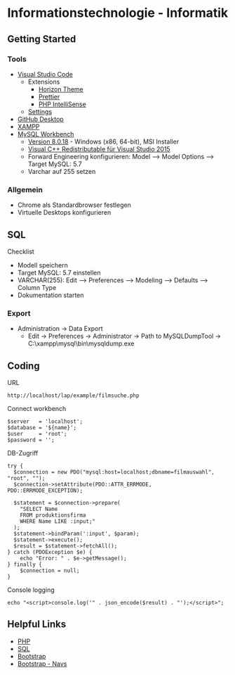 # Informationstechnologie - Informatik

## Getting Started

### Tools

- [Visual Studio Code](https://code.visualstudio.com/)
  - Extensions
    - [Horizon Theme](https://marketplace.visualstudio.com/items?itemName=jolaleye.horizon-theme-vscode)
    - [Prettier](https://marketplace.visualstudio.com/items?itemName=esbenp.prettier-vscode)
    - [PHP IntelliSense](https://marketplace.visualstudio.com/items?itemName=felixfbecker.php-intellisense)
  - [Settings](https://github.com/Bluuax/lap/blob/master/configurations/vs-code-settings.json)
- [GitHub Desktop](https://desktop.github.com/)
- [XAMPP](https://www.apachefriends.org/de/index.html)
- [MySQL Workbench](https://www.mysql.com/products/workbench)
  - [Version 8.0.18](https://downloads.mysql.com/archives/workbench/) - Windows (x86, 64-bit), MSI Installer
  - [Visual C++ Redistributable für Visual Studio 2015](https://www.microsoft.com/de-at/download/details.aspx?id=48145)
  - Forward Engineering konfigurieren: Model --> Model Options --> Target MySQL: 5.7
  - Varchar auf 255 setzen

### Allgemein

- Chrome als Standardbrowser festlegen
- Virtuelle Desktops konfigurieren

## SQL

Checklist

- Modell speichern
- Target MySQL: 5.7 einstellen
- VARCHAR(255): Edit --> Preferences --> Modeling --> Defaults --> Column Type
- Dokumentation starten

### Export

- Administration -> Data Export
  - Edit -> Preferences -> Administrator -> Path to MySQLDumpTool -> C:\xampp\mysql\bin\mysqldump.exe

## Coding

URL

```
http://localhost/lap/example/filmsuche.php
```

Connect workbench

```
$server   = 'localhost';
$database = '${name}';
$user     = 'root';
$password = '';
```

DB-Zugriff
```
try {
  $connection = new PDO("mysql:host=localhost;dbname=filmauswahl", "root", "");
  $connection->setAttribute(PDO::ATTR_ERRMODE, PDO::ERRMODE_EXCEPTION);

  $statement = $connection->prepare(
    "SELECT Name 
    FROM produktionsfirma
    WHERE Name LIKE :input;"
  );
  $statement->bindParam(':input', $param);
  $statement->execute();
  $result = $statement->fetchAll();
} catch (PDOException $e) {
    echo "Error: " . $e->getMessage();
} finally {
    $connection = null;
}

```

Console logging

```
echo "<script>console.log('" . json_encode($result) . "');</script>";
```

## Helpful Links

- [PHP](https://www.w3schools.com/php/default.asp)
- [SQL](https://www.w3schools.com/sql/default.asp)
- [Bootstrap](https://www.w3schools.com/bootstrap/default.asp)
- [Bootstrap - Navs](https://getbootstrap.com/docs/4.0/components/navs/)
